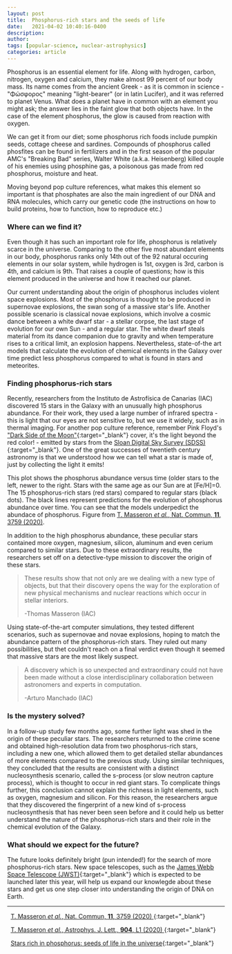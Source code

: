 ```yaml
---
layout: post
title:  Phosphorus-rich stars and the seeds of life
date:   2021-04-02 10:40:16-0400
description:
author:
tags: [popular-science, nuclear-astrophysics] 
categories: article
---
```



Phosphorus is an essential element for life. Along with hydrogen, carbon, nitrogen,
oxygen and calcium, they make almost 99 percent of our body mass.
Its name comes from the ancient Greek - as it is common in science - "Φώσφορος" meaning "light-bearer"
(or in latin Lucifer), and it was referred to planet Venus. What does a planet have in common with an
element you might ask; the answer lies in the faint glow that both objects have. In the case of the
element phosphorus, the glow is caused from reaction with oxygen.

We can get it from our diet; some phosphorus rich foods include pumpkin seeds, cottage cheese and sardines.
Compounds of phosphorus called phosfites can be found in fertilizers and in the first season of
the popular AMC's "Breaking Bad" series, Walter White (a.k.a. Heisenberg) killed couple of his
enemies using phosphine gas, a poisonous gas made from red phosphorus, moisture and heat.

Moving beyond pop culture references, what makes this element so important is that phosphates are also
the main ingredient of our DNA and RNA molecules, which carry our genetic code (the instructions on how to build proteins, how to function, how to reproduce etc.)


### Where can we find it?

Even though it has such an important role for life, phosphorus is relatively scarce in the universe. Comparing to
the other five most abundant elements in our body, phosphorus ranks only 14th out of the 92 natural occuring elements in
our solar system, while hydrogen is 1st, oxygen is 3rd, carbon is 4th, and calcium is 9th. That raises a couple of
questions; how is this element produced in the universe and how it reached our planet.

Our current understanding about the origin of phosphorus includes violent space explosions. Most of the phosphorus
is thought to be produced in supernovae explosions, the swan song of a massive star's life. Another possible scenario
is classical novae explosions, which involve a cosmic dance between a white dwarf star - a stellar corpse, the last
stage of evolution for our own Sun - and a regular star. The white dwarf steals material from its dance companion
due to gravity and when temperature rises to a critical limit, an explosion happens. Nevertheless, state-of-the art
models that calculate the evolution of chemical elements in the Galaxy over time predict less phosphorus compared to what
is found in stars and meteorites.


### Finding phosphorus-rich stars

Recently, researchers from the Instituto de Astrofísica de Canarias (IAC) discovered 15 stars in the Galaxy
with an unusually high phosphorus abundance. For their work, they used a large number of infrared spectra - this is light that our eyes are not sensitive to, but we use it widely, such as in thermal imaging. For another
pop culture reference, remember Pink Floyd's ["Dark Side of the Moon"](https://upload.wikimedia.org/wikipedia/en/3/3b/Dark_Side_of_the_Moon.png){:target="\_blank"} cover, it's the light beyond the red color! -
emitted by stars from the [Sloan Digital Sky Survey (SDSS)](https://www.sdss.org/){:target="\_blank"}.
One of the great successes of twentieth century astronomy is that we understood how we can tell what a star is made of, just by collecting the light it emits!


<div class="row justify-content-sm-center">
    <div class="col-sm mt-1 mt-md-0">
        <img class="img-fluid" src="{{ site.baseurl }}/assets/img/nature_1.webp" alt="" data-zoomable=""/>
    </div>
    <div class="caption">
      This plot shows the phosphorus abundance versus time (older stars to the left, newer to the right. Stars with the same age as our Sun are at [Fe/H]=0. The 15 phosphorus-rich stars (red stars) compared to regular stars (black dots). The black lines represent predictions for the evolution of phosphorus abundance over time. You can see that
      the models underpedict the abundace of phosphorus. Figure from <a href="https://www.nature.com/articles/s41467-020-17649-9" target=_blank>T. Masseron <i>et al.</i>, Nat. Commun, <b>11</b>, 3759 (2020)</a>.
</div>
</div>

In addition to the high phosphorus abundance, these peculiar stars contained more oxygen, magnesium, silicon, aluminum and even cerium compared to similar stars. Due to these extraordinary results, the researchers set off on a detective-type mission to discover the origin of these stars.

><i class="fas fa-quote-left"></i> These results show that not only are we dealing with a new type of objects, but that their discovery opens the way for
>the exploration of new physical mechanisms and nuclear reactions which occur in stellar interiors.
>
>-Thomas Masseron (IAC)

Using state-of-the-art computer simulations, they tested different scenarios, such as supernovae and novae explosions,
hoping to match the abundance pattern of the phosphorus-rich stars. They ruled out many possibilities, but thet
couldn't reach on a final verdict even though it seemed that massive stars are the most likely suspect.


><i class="fas fa-quote-left"></i>  A discovery which is so unexpected and extraordinary could not have been made
without a close interdisciplinary collaboration between astronomers and experts in computation.
>
>-Arturo Manchado (IAC)


### Is the mystery solved?

In a follow-up study few months ago, some further light was shed in the origin of these peculiar stars. The researchers
returned to the crime scene and obtained high-resolution data from two phosphorus-rich stars, including a new one,
which allowed them to get detailed stellar abundances of more elements compared to the previous study. Using similar
techniques, they concluded that the results are consistent with a distinct nucleosynthesis scenario, called the s-process
(or slow neutron capture process), which is thought to occur in red giant stars. To complicate things further,
this conclusion cannot explain the richness in light elements, such as oxygen, magnesium and silicon.
For this reason, the researchers argue that they discovered the fingerprint of a new kind of s-process nucleosynthesis
that has never been seen before and it could help us better understand the nature of the phosphorus-rich stars and their
role in the chemical evolution of the Galaxy.


### What should we expect for the future?

The future looks definitely bright (pun intended!) for the search of more phosphorus-rich stars. New space telescopes,
such as the [James Webb Space Telescope (JWST)](https://www.jwst.nasa.gov/){:target="\_blank"} which is expected to be
launched later this year, will help us expand our knowlegde about these stars and get us one step closer into
understanding the origin of DNA on Earth.

---

<i class="fa fa-file-alt"></i> &nbsp; [T. Masseron *et al.*, Nat. Commun, **11**, 3759 (2020) ](https://www.nature.com/articles/s41467-020-17649-9){:target="\_blank"}

<i class="fa fa-file-alt"></i> &nbsp; [T. Masseron *et al.*, Astrophys. J. Lett., **904**, L1 (2020) ](https://iopscience.iop.org/article/10.3847/2041-8213/abc6ac){:target="\_blank"}

<i class="far fa-newspaper"></i> &nbsp; [Stars rich in phosphorus: seeds of life in the universe](https://www.iac.es/en/outreach/news/stars-rich-phosphorus-seeds-life-universe){:target="\_blank"}
